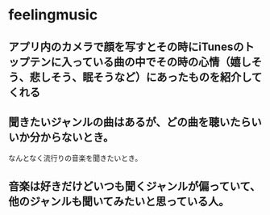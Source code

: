 # feelingmusic

## アプリ内のカメラで顔を写すとその時にiTunesのトップテンに入っている曲の中でその時の心情（嬉しそう、悲しそう、眠そうなど）にあったものを紹介してくれる

## 聞きたいジャンルの曲はあるが、どの曲を聴いたらいいか分からないとき。
なんとなく流行りの音楽を聞きたいとき。

## 音楽は好きだけどいつも聞くジャンルが偏っていて、他のジャンルも聞いてみたいと思っている人。
